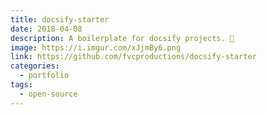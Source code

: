 ```yaml
---
title: docsify-starter
date: 2018-04-08
description: A boilerplate for docsify projects. 📝️
image: https://i.imgur.com/xJjmBy6.png
link: https://github.com/fvcproductions/docsify-starter
categories:
  - portfolio
tags:
  - open-source
---
```

